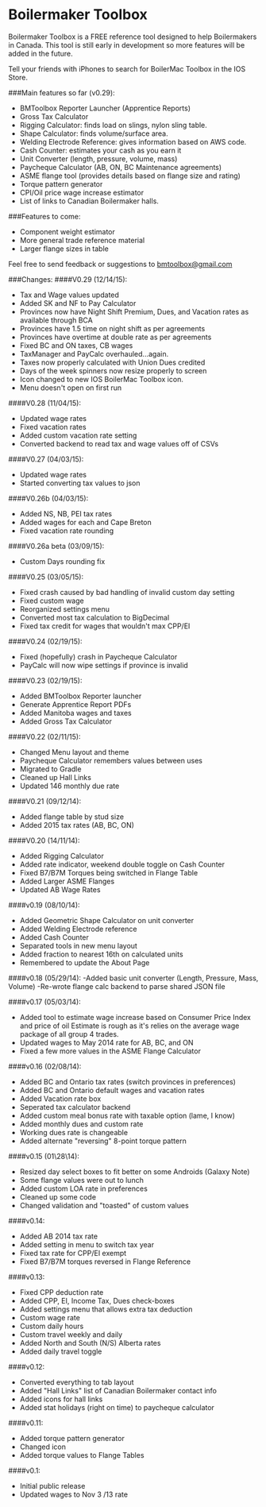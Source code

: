 Boilermaker Toolbox
===================
Boilermaker Toolbox is a FREE reference tool designed to help Boilermakers in Canada.  This tool is still early in development so more features will be added in the future.

Tell your friends with iPhones to search for BoilerMac Toolbox in the IOS Store.

###Main features so far (v0.29):
- BMToolbox Reporter Launcher (Apprentice Reports)
- Gross Tax Calculator
- Rigging Calculator: finds load on slings, nylon sling table.
- Shape Calculator: finds volume/surface area.
- Welding Electrode Reference: gives information based on AWS code.
- Cash Counter: estimates your cash as you earn it
- Unit Converter (length, pressure, volume, mass)
- Paycheque Calculator (AB, ON, BC Maintenance agreements)
- ASME flange tool (provides details based on flange size and rating)
- Torque pattern generator
- CPI/Oil price wage increase estimator
- List of links to Canadian Boilermaker halls.

###Features to come:
- Component weight estimator
- More general trade reference material
- Larger flange sizes in table

Feel free to send feedback or suggestions to bmtoolbox@gmail.com

###Changes:
####V0.29 (12/14/15):
- Tax and Wage values updated
- Added SK and NF to Pay Calculator
- Provinces now have Night Shift Premium, Dues, and Vacation rates as available through BCA
- Provinces have 1.5 time on night shift as per agreements
- Provinces have overtime at double rate as per agreements
- Fixed BC and ON taxes, CB wages
- TaxManager and PayCalc overhauled...again.
- Taxes now properly calculated with Union Dues credited
- Days of the week spinners now resize properly to screen
- Icon changed to new IOS BoilerMac Toolbox icon.
- Menu doesn't open on first run

####V0.28 (11/04/15):
- Updated wage rates
- Fixed vacation rates
- Added custom vacation rate setting
- Converted backend to read tax and wage values off of CSVs

####V0.27 (04/03/15):
- Updated wage rates
- Started converting tax values to json

####V0.26b (04/03/15):
- Added NS, NB, PEI tax rates
- Added wages for each and Cape Breton
- Fixed vacation rate rounding

####V0.26a beta (03/09/15):
- Custom Days rounding fix

####V0.25 (03/05/15):
- Fixed crash caused by bad handling of invalid custom day setting
- Fixed custom wage
- Reorganized settings menu
- Converted most tax calculation to BigDecimal
- Fixed tax credit for wages that wouldn't max CPP/EI

####V0.24 (02/19/15):
- Fixed (hopefully) crash in Paycheque Calculator
- PayCalc will now wipe settings if province is invalid

####V0.23 (02/19/15):

- Added BMToolbox Reporter launcher
- Generate Apprentice Report PDFs
- Added Manitoba wages and taxes
- Added Gross Tax Calculator

####V0.22 (02/11/15):
- Changed Menu layout and theme
- Paycheque Calculator remembers values between uses
- Migrated to Gradle
- Cleaned up Hall Links
- Updated 146 monthly due rate

####V0.21 (09/12/14):
- Added flange table by stud size
- Added 2015 tax rates (AB, BC, ON)

####V0.20 (14/11/14):
- Added Rigging Calculator
- Added rate indicator, weekend double toggle on Cash Counter
- Fixed B7/B7M Torques being switched in Flange Table
- Added Larger ASME Flanges
- Updated AB Wage Rates

####v0.19 (08/10/14):
- Added Geometric Shape Calculator on unit converter
- Added Welding Electrode reference
- Added Cash Counter
- Separated tools in new menu layout
- Added fraction to nearest 16th on calculated units
- Remembered to update the About Page

####v0.18 (05/29/14):
-Added basic unit converter (Length, Pressure, Mass, Volume)
-Re-wrote flange calc backend to parse shared JSON file

####v0.17 (05/03/14):
- Added tool to estimate wage increase based on Consumer Price Index and price of oil
Estimate is rough as it's relies on the average wage package of all group 4 trades.
- Updated wages to May 2014 rate for AB, BC, and ON
- Fixed a few more values in the ASME Flange Calculator

####v0.16 (02/08/14):
- Added BC and Ontario tax rates (switch provinces in preferences)
- Added BC and Ontario default wages and vacation rates
- Added Vacation rate box
- Seperated tax calculator backend
- Added custom meal bonus rate with taxable option (lame, I know)
- Added monthly dues and custom rate
- Working dues rate is changeable
- Added alternate "reversing" 8-point torque pattern

####v0.15 (01\28\14):
- Resized day select boxes to fit better on some Androids (Galaxy Note)
- Some flange values were out to lunch
- Added custom LOA rate in preferences
- Cleaned up some code
- Changed validation and "toasted" of custom values

####v0.14:
- Added AB 2014 tax rate
- Added setting in menu to switch tax year
- Fixed tax rate for CPP/EI exempt
- Fixed B7/B7M torques reversed in Flange Reference

####v0.13:
- Fixed CPP deduction rate
- Added CPP, EI, Income Tax, Dues check-boxes
- Added settings menu that allows extra tax deduction	
- Custom wage rate
- Custom daily hours
- Custom travel weekly and daily
- Added North and South (N/S) Alberta rates
- Added daily travel toggle

####v0.12:
- Converted everything to tab layout
- Added "Hall Links" list of Canadian Boilermaker contact info
- Added icons for hall links
- Added stat holidays (right on time) to paycheque calculator

####v0.11:
- Added torque pattern generator
- Changed icon
- Added torque values to Flange Tables

####v0.1:
- Initial public release
- Updated  wages to Nov 3 /13 rate
